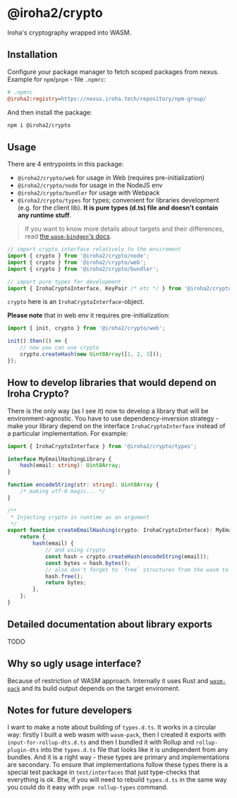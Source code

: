 # @iroha2/crypto

Iroha's cryptography wrapped into WASM.

## Installation

Configure your package manager to fetch scoped packages from nexus. Example for `npm`/`pnpm` - file `.npmrc`:

```ini
# .npmrc
@iroha2:registry=https://nexus.iroha.tech/repository/npm-group/
```

And then install the package:

```sh
npm i @iroha2/crypto
```

## Usage

There are 4 entrypoints in this package:

-   `@iroha2/crypto/web` for usage in Web (requires pre-initialization)
-   `@iroha2/crypto/node` for usage in the NodeJS env
-   `@iroha2/crypto/bundler` for usage with Webpack
-   `@iroha2/crypto/types` for types; convenient for libraries development (e.g. for the client lib). **It is pure types (d.ts) file and doesn't contain any runtime stuff**.

> If you want to know more details about targets and their differences, read [the `wasm-bindgen`'s docs](https://rustwasm.github.io/docs/wasm-bindgen/reference/deployment.html).

```ts
// import crypto interface relatively to the enviroment
import { crypto } from '@iroha2/crypto/node';
import { crypto } from '@iroha2/crypto/web';
import { crypto } from '@iroha2/crypto/bundler';

// import pure types for development
import { IrohaCryptoInterface, KeyPair /* etc */ } from '@iroha2/crypto/types';
```

`crypto` here is an `IrohaCryptoInterface`-object.

**Please note** that in web env it requires pre-initialization:

```ts
import { init, crypto } from '@iroha2/crypto/web';

init().then(() => {
    // now you can use crypto
    crypto.createHash(new Uint8Array([1, 2, 3]));
});
```

## How to develop libraries that would depend on Iroha Crypto?

There is the only way (as I see it) now to develop a library that will be environment-agnostic. You have to use dependency-inversion strategy - make your library depend on the interface `IrohaCryptoInterface` instead of a particular implementation. For example:

```ts
import { IrohaCryptoInterface } from '@iroha2/crypto/types';

interface MyEmailHashingLibrary {
    hash(email: string): Uint8Array;
}

function encodeString(str: string): Uint8Array {
    /* making utf-8 magic... */
}

/**
 * Injecting crypto in runtime as an argument
 */
export function createEmailHashing(crypto: IrohaCryptoInterface): MyEmailHashingLibrary {
    return {
        hash(email) {
            // and using crypto
            const hash = crypto.createHash(encodeString(email));
            const bytes = hash.bytes();
            // also don't forget to `free` structures from the wasm to avoid memory leaks!
            hash.free();
            return bytes;
        },
    };
}
```

## Detailed documentation about library exports

TODO

## Why so ugly usage interface?

Because of restriction of WASM approach. Internally it uses Rust and [`wasm-pack`](https://rustwasm.github.io/docs/wasm-pack/introduction.html) and its build output depends on the target enviroment.

## Notes for future developers

I want to make a note about building of `types.d.ts`. It works in a circular way: firstly I built a web wasm with `wasm-pack`, then I created it exports with `input-for-rollup-dts.d.ts` and then I bundled it with Rollup and `rollup-plugin-dts` into the `types.d.ts` file that looks like it is undependent from any bundles. And it is a right way - these types are primary and implementations are secondary. To ensure that implementations follow these types there is a special test package in `test/interfaces` that just type-checks that everything is ok. Btw, if you will need to rebuild `types.d.ts` in the same way you could do it easy with `pnpm rollup-types` command.
